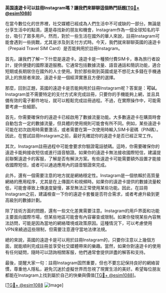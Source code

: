 **英国遠遊卡可以註冊Instagram嗎？讓我們來聊聊這個熱門話題[[TG💪+ @esim1088](https://t.me/s/esim1088)]**

在當今數位化的世界裡，社交媒體已經成為人們生活中不可或缺的一部分。無論是分享生活中的點滴，還是尋找新的朋友和機會，Instagram作為一個全球知名的平台，吸引了眾多用戶。然而，對於一些生活在國外的華人來說，註冊Instagram可能會遇到一些挑戰，尤其是涉及到支付方式時。今天，我們就來聊聊英國的遠遊卡（Prepaid Travel SIM Card）是否能夠用於註冊Instagram。

首先，讓我們了解一下什麼是遠遊卡。遠遊卡是一種預付費SIM卡，專為旅行者設計，提供便捷的國際漫遊服務。它通常包括數據流量、語音通話和簡訊功能，適合短期或長期居住在國外的人士使用。對於那些剛到英國或是不想花太多錢在手機通訊上的旅居者來說，遠遊卡是一個經濟實惠且方便的選擇。

那麼，回到正題，英國的遠遊卡是否能夠用於註冊Instagram呢？答案是：**可以**。Instagram並不需要特定的支付方式來完成註冊，只要你的手機能夠上網，並且具備有效的電子郵件地址，就可以輕鬆完成註冊過程。不過，在實際操作中，可能需要考慮一些細節。

首先，你需要確保你的遠遊卡已經啟用了數據流量功能。大多數遠遊卡在購買時會自動包含一定的數據流量，但具體的使用規則可能會有所不同。例如，某些遠遊卡可能在初次啟用時需要激活，或者需要在第一次使用時輸入SIM卡密碼（PIN碼）。因此，在嘗試註冊Instagram之前，最好先確認你的遠遊卡是否已經正常工作。

其次，Instagram註冊過程中可能會要求你驗證電話號碼。這時，你需要確保你的遠遊卡能夠接收短信或進行語音驗證。如果你的遠遊卡無法接收國際短信，建議提前聯繫遠遊卡的客服，了解是否有解決方案。有些遠遊卡可能需要額外設置才能接收國際短信，或者可以通過應用內的語音驗證來完成。

此外，還有一個需要注意的地方就是網絡穩定性。Instagram是一個依賴於高質量網絡的應用程序，尤其是在上傳圖片和視頻時。如果你的遠遊卡提供的數據流量較低，可能會導致上傳速度變慢，甚至無法正常使用某些功能。因此，在註冊Instagram之前，建議檢查一下你的遠遊卡套餐是否符合需求，或者考慮升級到更高級別的數據計劃。

除了技術方面的問題，還有一些文化差異需要注意。Instagram的用戶界面和功能主要面向國際市場，但某些地區可能會有內容審查或限制。如果你發現某些內容無法訪問，可能是因為當地的網絡環境或政策原因。這種情況下，可以考慮使用VPN來繞過這些限制，但需要注意遵守當地法律法規。

總的來說，英國的遠遊卡是可以用於註冊Instagram的，只要你注意以上幾個方面，就能順利完成註冊並享受社交媒體帶來的樂趣。當然，如果你對遠遊卡的使用有任何疑問，隨時可以諮詢相關客服，他們通常會提供詳盡的解答和支持。

最後，提醒大家一句：註冊Instagram固然重要，但也不要忘記保持良好的網絡習慣，尊重他人隱私，避免沉迷於虛擬世界而忽視了現實生活的美好。希望每位朋友都能在Instagram上找到屬於自己的快樂與價值[[TG💪+ @esim1088](https://t.me/s/esim1088)]。

[[TG💪+ @esim1088](https://t.me/s/esim1088) ![Image](https://i.postimg.cc/4NQfJmqS/Snipaste-2025-05-13-00-14-12.png)]